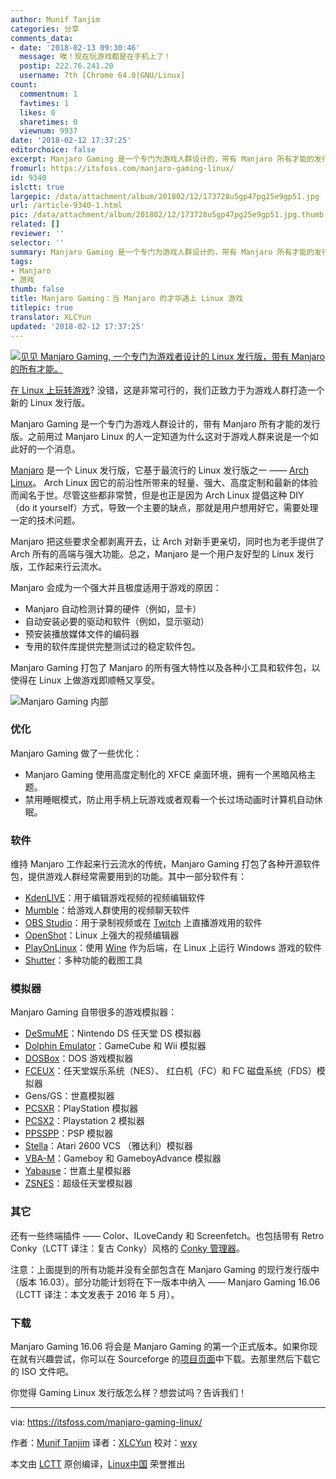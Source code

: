 ```yaml
---
author: Munif Tanjim
categories: 分享
comments_data:
- date: '2018-02-13 09:30:46'
  message: 唉！现在玩游戏都是在手机上了！
  postip: 222.76.241.20
  username: 7th [Chrome 64.0|GNU/Linux]
count:
  commentnum: 1
  favtimes: 1
  likes: 0
  sharetimes: 0
  viewnum: 9937
date: '2018-02-12 17:37:25'
editorchoice: false
excerpt: Manjaro Gaming 是一个专门为游戏人群设计的，带有 Manjaro 所有才能的发行版。之前用过 Manjaro Linux 的人一定知道为什么这对于游戏人群来说是一个如此好的一个消息。
fromurl: https://itsfoss.com/manjaro-gaming-linux/
id: 9340
islctt: true
largepic: /data/attachment/album/201802/12/173728u5gp47pg25e9gp51.jpg
url: /article-9340-1.html
pic: /data/attachment/album/201802/12/173728u5gp47pg25e9gp51.jpg.thumb.jpg
related: []
reviewer: ''
selector: ''
summary: Manjaro Gaming 是一个专门为游戏人群设计的，带有 Manjaro 所有才能的发行版。之前用过 Manjaro Linux 的人一定知道为什么这对于游戏人群来说是一个如此好的一个消息。
tags:
- Manjaro
- 游戏
thumb: false
title: Manjaro Gaming：当 Manjaro 的才华遇上 Linux 游戏
titlepic: true
translator: XLCYun
updated: '2018-02-12 17:37:25'
---
```


[![见见 Manjaro Gaming, 一个专门为游戏者设计的 Linux 发行版，带有 Manjaro 的所有才能。](/data/attachment/album/201802/12/173728u5gp47pg25e9gp51.jpg)](https://itsfoss.com/wp-content/uploads/2016/06/Manjaro-Gaming.jpg)


[在 Linux 上玩转游戏](/article-7316-1.html)? 没错，这是非常可行的，我们正致力于为游戏人群打造一个新的 Linux 发行版。


Manjaro Gaming 是一个专门为游戏人群设计的，带有 Manjaro 所有才能的发行版。之前用过 Manjaro Linux 的人一定知道为什么这对于游戏人群来说是一个如此好的一个消息。


[Manjaro](https://manjaro.github.io/) 是一个 Linux 发行版，它基于最流行的 Linux 发行版之一 —— [Arch Linux](https://www.archlinux.org/)。 Arch Linux 因它的前沿性所带来的轻量、强大、高度定制和最新的体验而闻名于世。尽管这些都非常赞，但是也正是因为 Arch Linux 提倡这种 DIY （do it yourself）方式，导致一个主要的缺点，那就是用户想用好它，需要处理一定的技术问题。


Manjaro 把这些要求全都剥离开去，让 Arch 对新手更亲切，同时也为老手提供了 Arch 所有的高端与强大功能。总之，Manjaro 是一个用户友好型的 Linux 发行版，工作起来行云流水。


Manjaro 会成为一个强大并且极度适用于游戏的原因：


* Manjaro 自动检测计算的硬件（例如，显卡）
* 自动安装必要的驱动和软件（例如，显示驱动）
* 预安装播放媒体文件的编码器
* 专用的软件库提供完整测试过的稳定软件包。


Manjaro Gaming 打包了 Manjaro 的所有强大特性以及各种小工具和软件包，以使得在 Linux 上做游戏即顺畅又享受。


![Manjaro Gaming 内部](/data/attachment/album/201802/12/173729zt6gqwyyfzt6yapp.png)


### 优化


Manjaro Gaming 做了一些优化：


* Manjaro Gaming 使用高度定制化的 XFCE 桌面环境，拥有一个黑暗风格主题。
* 禁用睡眠模式，防止用手柄上玩游戏或者观看一个长过场动画时计算机自动休眠。


### 软件


维持 Manjaro 工作起来行云流水的传统，Manjaro Gaming 打包了各种开源软件包，提供游戏人群经常需要用到的功能。其中一部分软件有：


* [KdenLIVE](https://kdenlive.org/)：用于编辑游戏视频的视频编辑软件
* [Mumble](https://www.mumble.info)：给游戏人群使用的视频聊天软件
* [OBS Studio](https://obsproject.com/)：用于录制视频或在 [Twitch](https://www.twitch.tv/) 上直播游戏用的软件
* [OpenShot](http://www.openshot.org/)：Linux 上强大的视频编辑器
* [PlayOnLinux](https://www.playonlinux.com)：使用 [Wine](https://www.winehq.org/) 作为后端，在 Linux 上运行 Windows 游戏的软件
* [Shutter](http://shutter-project.org/)：多种功能的截图工具


### 模拟器


Manjaro Gaming 自带很多的游戏模拟器：


* [DeSmuME](http://desmume.org/)：Nintendo DS 任天堂 DS 模拟器
* [Dolphin Emulator](https://dolphin-emu.org)：GameCube 和 Wii 模拟器
* [DOSBox](https://www.dosbox.com/)：DOS 游戏模拟器
* [FCEUX](http://www.fceux.com/)：任天堂娱乐系统（NES）、 红白机（FC）和 FC 磁盘系统（FDS）模拟器
* Gens/GS：世嘉模拟器
* [PCSXR](https://pcsxr.codeplex.com)：PlayStation 模拟器
* [PCSX2](http://pcsx2.net/)：Playstation 2 模拟器
* [PPSSPP](http://www.ppsspp.org/)：PSP 模拟器
* [Stella](http://stella.sourceforge.net/)：Atari 2600 VCS （雅达利）模拟器
* [VBA-M](http://vba-m.com/)：Gameboy 和 GameboyAdvance 模拟器
* [Yabause](https://yabause.org/)：世嘉土星模拟器
* [ZSNES](http://www.zsnes.com/)：超级任天堂模拟器


### 其它


还有一些终端插件 —— Color、ILoveCandy 和 Screenfetch。也包括带有 Retro Conky（LCTT 译注：复古 Conky）风格的 [Conky 管理器](https://itsfoss.com/conky-gui-ubuntu-1304/)。


注意：上面提到的所有功能并没有全部包含在 Manjaro Gaming 的现行发行版中（版本 16.03）。部分功能计划将在下一版本中纳入 —— Manjaro Gaming 16.06（LCTT 译注：本文发表于 2016 年 5 月）。


### 下载


Manjaro Gaming 16.06 将会是 Manjaro Gaming 的第一个正式版本。如果你现在就有兴趣尝试，你可以在 Sourceforge 的[项目页面](https://sourceforge.net/projects/mgame/)中下载。去那里然后下载它的 ISO 文件吧。


你觉得 Gaming Linux 发行版怎么样？想尝试吗？告诉我们！




---


via: <https://itsfoss.com/manjaro-gaming-linux/>


作者：[Munif Tanjim](https://itsfoss.com/author/munif/) 译者：[XLCYun](https://github.com/XLCYun) 校对：[wxy](https://github.com/wxy)


本文由 [LCTT](https://github.com/LCTT/TranslateProject) 原创编译，[Linux中国](https://linux.cn/) 荣誉推出